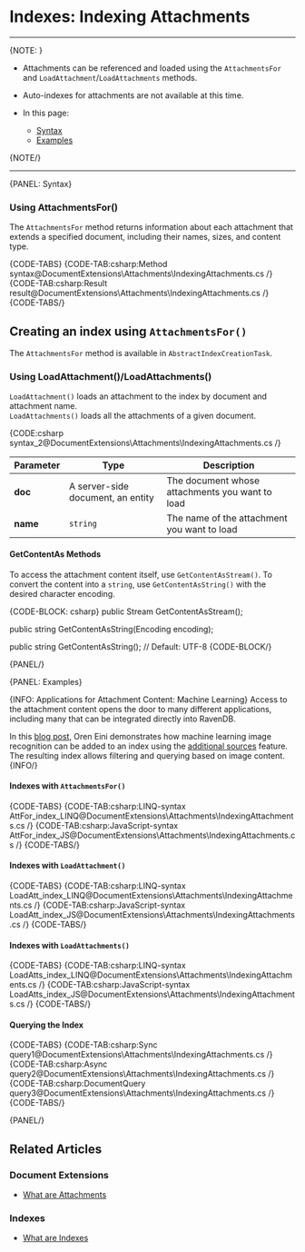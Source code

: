 # Indexes: Indexing Attachments
---

{NOTE: }

* Attachments can be referenced and loaded using the `AttachmentsFor` and 
`LoadAttachment`/`LoadAttachments` methods.  

* Auto-indexes for attachments are not available at this time.  

* In this page:  
  * [Syntax](../../document-extensions/attachments/indexing#syntax)  
  * [Examples](../../document-extensions/attachments/indexing#examples)  

{NOTE/}

---

{PANEL: Syntax}

### Using AttachmentsFor()

The `AttachmentsFor` method returns information about each attachment that extends 
a specified document, including their names, sizes, and content type.  

{CODE-TABS}
{CODE-TAB:csharp:Method syntax@DocumentExtensions\Attachments\IndexingAttachments.cs /}
{CODE-TAB:csharp:Result result@DocumentExtensions\Attachments\IndexingAttachments.cs /}
{CODE-TABS/}

## Creating an index using `AttachmentsFor()`

The `AttachmentsFor` method is available in `AbstractIndexCreationTask`.

### Using LoadAttachment()/LoadAttachments()

`LoadAttachment()` loads an attachment to the index by document and attachment name.  
`LoadAttachments()` loads all the attachments of a given document.  

{CODE:csharp syntax_2@DocumentExtensions\Attachments\IndexingAttachments.cs /}

| Parameter | Type | Description |
| - | - | - |
| **doc** | A server-side document, an entity | The document whose attachments you want to load |
| **name** | `string` | The name of the attachment you want to load |

#### GetContentAs Methods

To access the attachment content itself, use `GetContentAsStream()`. To 
convert the content into a `string`, use `GetContentAsString()` with 
the desired character encoding.  

{CODE-BLOCK: csharp}
public Stream GetContentAsStream();

public string GetContentAsString(Encoding encoding);

public string GetContentAsString(); // Default: UTF-8
{CODE-BLOCK/}



{PANEL/}

{PANEL: Examples}

{INFO: Applications for Attachment Content: Machine Learning}
Access to the attachment content opens the door to many different 
applications, including many that can be integrated directly into 
RavenDB.  

In this [blog post](https://ayende.com/blog/192001-B/using-machine-learning-with-ravendb), 
Oren Eini demonstrates how machine learning image recognition can be 
added to an index using the [additional sources](../../indexes/extending-indexes) 
feature. The resulting index allows filtering and querying based on 
image content.  
{INFO/}

#### Indexes with `AttachmentsFor()`

{CODE-TABS}
{CODE-TAB:csharp:LINQ-syntax AttFor_index_LINQ@DocumentExtensions\Attachments\IndexingAttachments.cs /}
{CODE-TAB:csharp:JavaScript-syntax AttFor_index_JS@DocumentExtensions\Attachments\IndexingAttachments.cs /}
{CODE-TABS/}

#### Indexes with `LoadAttachment()`

{CODE-TABS}
{CODE-TAB:csharp:LINQ-syntax LoadAtt_index_LINQ@DocumentExtensions\Attachments\IndexingAttachments.cs /}
{CODE-TAB:csharp:JavaScript-syntax LoadAtt_index_JS@DocumentExtensions\Attachments\IndexingAttachments.cs /}
{CODE-TABS/}

#### Indexes with `LoadAttachments()`

{CODE-TABS}
{CODE-TAB:csharp:LINQ-syntax LoadAtts_index_LINQ@DocumentExtensions\Attachments\IndexingAttachments.cs /}
{CODE-TAB:csharp:JavaScript-syntax LoadAtts_index_JS@DocumentExtensions\Attachments\IndexingAttachments.cs /}
{CODE-TABS/}

#### Querying the Index

{CODE-TABS}
{CODE-TAB:csharp:Sync query1@DocumentExtensions\Attachments\IndexingAttachments.cs /}
{CODE-TAB:csharp:Async query2@DocumentExtensions\Attachments\IndexingAttachments.cs /}
{CODE-TAB:csharp:DocumentQuery query3@DocumentExtensions\Attachments\IndexingAttachments.cs /}
{CODE-TABS/}

{PANEL/}


## Related Articles

### Document Extensions

- [What are Attachments](../../document-extensions/attachments/what-are-attachments)  

### Indexes

- [What are Indexes](../../indexes/what-are-indexes)
